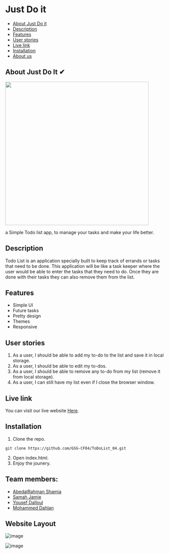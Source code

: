 # **Just Do it**

* [About Just Do it](#about)
* [Description](#desc)
* [Features](#features)
* [User stories](#stories)
* [Live link](#live)
* [Installation](#install)
* [About us](#about-us)




## **About Just Do It ✔** <span id='about'></span>
<img src=https://i.imgur.com/Zgy86Kf.png  width=450>
</img>



a Simple Todo list app, to manage your tasks and make your life better.

## **Description** <span id='desc'></span>
Todo List is an application specially built to keep track of errands or tasks that need to be done. This application will be like a task keeper where the user would be able to enter the tasks that they need to do. Once they are done with their tasks they can also remove them from the list.

## **Features** <span id='features'></span>
* Simple UI 
* Future tasks
* Pretty design
* Themes
* Responsive

## **User stories** <span id='stories'></span>
1. As a user, I should be able to add my to-do to the list and save it in local storage.
1. As a user, I should be able to edit my to-dos.
1. As a user, I should be able to remove any to-do from my list (remove it from local storage).
1. As a user, I can still have my list even if I close the browser window.

## **Live link** <span id='live'></span>
You can visit our live website [Here](https://gsg-cf04.github.io/ToDoList_04/).

## **Installation** <span id='install'></span>

1. Clone the repo.
```
git clone https://github.com/GSG-CF04/ToDoList_04.git
```
2. Open index.html.
3. Enjoy the jounery.

## **Team members:** <span id='about-us'></span>
- [AbedalRahman Shamia](https://github.com/abedshamia)
- [Samah Jamie](https://github.com/samahjamie)
- [Yousef Dalloul](https://github.com/Yousef-Dall)
- [Mohammed Dahlan](https://github.com/MohammedDahalan)

## **Website Layout**

![image](https://user-images.githubusercontent.com/73759748/141999744-18322f48-fb15-4981-bbbf-b1ca177bace1.png)

![image](https://user-images.githubusercontent.com/73759748/141999797-e5be38b4-358a-467b-a21d-a9284bf2046f.png)




